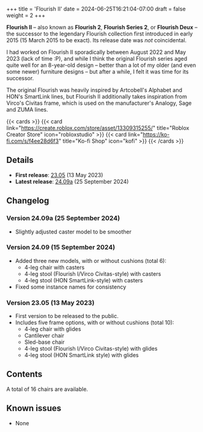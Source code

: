 +++
title = 'Flourish II'
date = 2024-06-25T16:21:04-07:00
draft = false
weight = 2
+++

**Flourish II** – also known as **Flourish 2**, **Flourish Series 2**, or **Flourish Deux** – the successor to the legendary Flourish collection first introduced in early 2015 (15 March 2015 to be exact). Its release date was *not* coincidental.

I had worked on Flourish II sporadically between August 2022 and May 2023 (lack of time :P), and while I think the original Flourish series aged quite well for an 8-year-old design – better than a lot of my older (and even some newer) furniture designs – but after a while, I felt it was time for its successor.

The original Flourish was heavily inspired by Artcobell's Alphabet and HON's SmartLink lines, but Flourish II additionally takes inspiration from Virco's Civitas frame, which is used on the manufacturer's Analogy, Sage and ZUMA lines.

{{< cards >}}
    {{< card link="https://create.roblox.com/store/asset/13309315255/" title="Roblox Creator Store" icon="robloxstudio" >}}
    {{< card link="https://ko-fi.com/s/f4ee28d6f3" title="Ko-fi Shop" icon="kofi" >}}
{{< /cards >}}

## Details

* **First release**: [23.05](#version-2305-13-may-2023) (13 May 2023)
* **Latest release**: [24.09a](#version-2409a-25-september-2024) (25 September 2024)

## Changelog

### Version 24.09a (25 September 2024)

* Slightly adjusted caster model to be smoother

### Version 24.09 (15 September 2024)

* Added three new models, with or without cushions (total 6):
    * 4-leg chair with casters
    * 4-leg stool (Flourish I/Virco Civitas-style) with casters
    * 4-leg stool (HON SmartLink-style) with casters
* Fixed some instance names for consistency

### Version 23.05 (13 May 2023)

* First version to be released to the public.
* Includes five frame options, with or without cushions (total 10):
    * 4-leg chair with glides
    * Cantilever chair
    * Sled-base chair
    * 4-leg stool (Flourish I/Virco Civitas-style) with glides
    * 4-leg stool (HON SmartLink style) with glides

## Contents

A total of 16 chairs are available.

## Known issues

* None